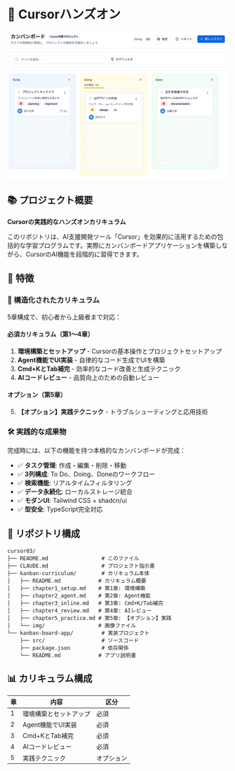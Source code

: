 # 🚀 Cursorハンズオン

![カンバンボードアプリ](./kanban-curriculum/img/final-image.png)

## 📚 プロジェクト概要

**Cursorの実践的なハンズオンカリキュラム**

このリポジトリは、AI支援開発ツール「Cursor」を効果的に活用するための包括的な学習プログラムです。実際にカンバンボードアプリケーションを構築しながら、CursorのAI機能を段階的に習得できます。

## 🌟 特徴

### 📖 構造化されたカリキュラム
5章構成で、初心者から上級者まで対応：

#### 必須カリキュラム（第1〜4章）
1. **環境構築とセットアップ** - Cursorの基本操作とプロジェクトセットアップ
2. **Agent機能でUI実装** - 自律的なコード生成でUIを構築
3. **Cmd+KとTab補完** - 効率的なコード改善と生成テクニック
4. **AIコードレビュー** - 品質向上のための自動レビュー

#### オプション（第5章）
5. **【オプション】実践テクニック** - トラブルシューティングと応用技術

### 🛠️ 実践的な成果物
完成時には、以下の機能を持つ本格的なカンバンボードが完成：

- ✅ **タスク管理**: 作成・編集・削除・移動
- ✅ **3列構成**: To Do、Doing、Doneのワークフロー
- ✅ **検索機能**: リアルタイムフィルタリング
- ✅ **データ永続化**: ローカルストレージ統合
- ✅ **モダンUI**: Tailwind CSS + shadcn/ui
- ✅ **型安全**: TypeScript完全対応

## 📂 リポジトリ構成

```
cursor03/
├── README.md                 # このファイル
├── CLAUDE.md                 # プロジェクト指示書
├── kanban-curriculum/        # カリキュラム本体
│   ├── README.md            # カリキュラム概要
│   ├── chapter1_setup.md    # 第1章: 環境構築
│   ├── chapter2_agent.md    # 第2章: Agent機能
│   ├── chapter3_inline.md   # 第3章: Cmd+K/Tab補完
│   ├── chapter4_review.md   # 第4章: AIレビュー
│   ├── chapter5_practice.md # 第5章: 【オプション】実践
│   └── img/                 # 画像ファイル
└── kanban-board-app/         # 実装プロジェクト
    ├── src/                  # ソースコード
    ├── package.json          # 依存関係
    └── README.md            # アプリ説明書
```

## 📊 カリキュラム構成

| 章 | 内容 | 区分 |
|---|------|------|
| 1 | 環境構築とセットアップ | 必須 |
| 2 | Agent機能でUI実装 | 必須 |
| 3 | Cmd+KとTab補完 | 必須 |
| 4 | AIコードレビュー | 必須 |
| 5 | 実践テクニック | オプション |

